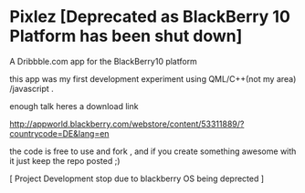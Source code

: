 # Pixlez [Deprecated as BlackBerry 10 Platform has been shut down]
A Dribbble.com app for the BlackBerry10 platform

this app was my first development experiment using QML/C++(not my area) /javascript .

enough talk heres a download link

http://appworld.blackberry.com/webstore/content/53311889/?countrycode=DE&lang=en

the code is free to use and fork , and if you create something awesome with it just keep the repo posted ;) 

[ Project Development stop due to blackberry OS being deprected ]
